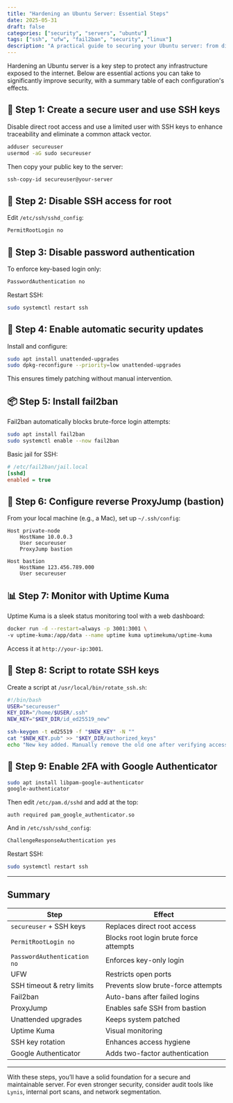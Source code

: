```yaml
---
title: "Hardening an Ubuntu Server: Essential Steps"
date: 2025-05-31
draft: false
categories: ["security", "servers", "ubuntu"]
tags: ["ssh", "ufw", "fail2ban", "security", "linux"]
description: "A practical guide to securing your Ubuntu server: from disabling root access to configuring ProxyJump and two-factor authentication."
---
```


Hardening an Ubuntu server is a key step to protect any infrastructure exposed to the internet. Below are essential actions you can take to significantly improve security, with a summary table of each configuration's effects.

## 🔐 Step 1: Create a secure user and use SSH keys

Disable direct root access and use a limited user with SSH keys to enhance traceability and eliminate a common attack vector.

```bash
adduser secureuser
usermod -aG sudo secureuser
```

Then copy your public key to the server:

```bash
ssh-copy-id secureuser@your-server
```

## 🔐 Step 2: Disable SSH access for root

Edit `/etc/ssh/sshd_config`:

```bash
PermitRootLogin no
```

## 🔐 Step 3: Disable password authentication

To enforce key-based login only:

```bash
PasswordAuthentication no
```

Restart SSH:

```bash
sudo systemctl restart ssh
```

## 🔁 Step 4: Enable automatic security updates

Install and configure:

```bash
sudo apt install unattended-upgrades
sudo dpkg-reconfigure --priority=low unattended-upgrades
```

This ensures timely patching without manual intervention.

## 📦 Step 5: Install fail2ban

Fail2ban automatically blocks brute-force login attempts:

```bash
sudo apt install fail2ban
sudo systemctl enable --now fail2ban
```

Basic jail for SSH:

```ini
# /etc/fail2ban/jail.local
[sshd]
enabled = true
```

## 🔄 Step 6: Configure reverse ProxyJump (bastion)

From your local machine (e.g., a Mac), set up `~/.ssh/config`:

```ssh
Host private-node
    HostName 10.0.0.3
    User secureuser
    ProxyJump bastion

Host bastion
    HostName 123.456.789.000
    User secureuser
```

## 📊 Step 7: Monitor with Uptime Kuma

Uptime Kuma is a sleek status monitoring tool with a web dashboard:

```bash
docker run -d --restart=always -p 3001:3001 \
-v uptime-kuma:/app/data --name uptime kuma uptimekuma/uptime-kuma
```

Access it at `http://your-ip:3001`.

## 📜 Step 8: Script to rotate SSH keys

Create a script at `/usr/local/bin/rotate_ssh.sh`:

```bash
#!/bin/bash
USER="secureuser"
KEY_DIR="/home/$USER/.ssh"
NEW_KEY="$KEY_DIR/id_ed25519_new"

ssh-keygen -t ed25519 -f "$NEW_KEY" -N ""
cat "$NEW_KEY.pub" >> "$KEY_DIR/authorized_keys"
echo "New key added. Manually remove the old one after verifying access."
```

## 🔐 Step 9: Enable 2FA with Google Authenticator

```bash
sudo apt install libpam-google-authenticator
google-authenticator
```

Then edit `/etc/pam.d/sshd` and add at the top:

```
auth required pam_google_authenticator.so
```

And in `/etc/ssh/sshd_config`:

```bash
ChallengeResponseAuthentication yes
```

Restart SSH:

```bash
sudo systemctl restart ssh
```

---

## Summary

| Step                           | Effect                                                      |
|--------------------------------|--------------------------------------------------------------|
| `secureuser` + SSH keys        | Replaces direct root access                                  |
| `PermitRootLogin no`           | Blocks root login brute force attempts                       |
| `PasswordAuthentication no`    | Enforces key-only login                                      |
| UFW                            | Restricts open ports                                         |
| SSH timeout & retry limits     | Prevents slow brute-force attempts                           |
| Fail2ban                       | Auto-bans after failed logins                                |
| ProxyJump                      | Enables safe SSH from bastion                                |
| Unattended upgrades            | Keeps system patched                                         |
| Uptime Kuma                    | Visual monitoring                                            |
| SSH key rotation               | Enhances access hygiene                                      |
| Google Authenticator           | Adds two-factor authentication                               |

---

With these steps, you’ll have a solid foundation for a secure and maintainable server. For even stronger security, consider audit tools like `Lynis`, internal port scans, and network segmentation.
